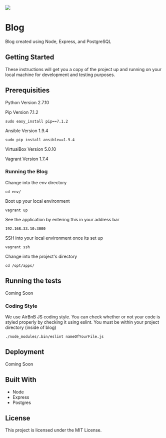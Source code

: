 ![](https://travis-ci.com/DonatoM/CUNYTechPipeline.svg?token=PVCqhzNMfi8LeQhYz7N2&branch=master)

# Blog

Blog created using Node, Express, and PostgreSQL

## Getting Started

These instructions will get you a copy of the project up and running on your local machine for development and testing purposes.

## Prerequisities

Python Version 2.7.10

Pip Version 7.1.2
```
sudo easy_install pip==7.1.2
```

Ansible Version 1.9.4
```
sudo pip install ansible==1.9.4
```

VirtualBox Version 5.0.10

Vagrant Version 1.7.4

### Running the Blog

Change into the env directory
```
cd env/
```

Boot up your local environment 
```
vagrant up
```

See the application by entering this in your address bar
```
192.168.33.10:3000
```

SSH into your local environment once its set up
```
vagrant ssh
```

Change into the project's directory
```
cd /opt/apps/
```

## Running the tests

Coming Soon

### Coding Style

We use AirBnB JS coding style. You can check whether or not your code
is styled properly by checking it using eslint. You must be within your project directory (inside of blog)

```
./node_modules/.bin/eslint nameOfYourFile.js
```

## Deployment

Coming Soon

## Built With

* Node
* Express
* Postgres

## License

This project is licensed under the MIT License.
